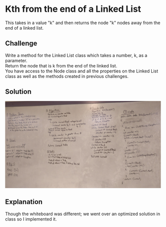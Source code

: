 ﻿# Kth from the end of a Linked List
This takes in a value "k" and then returns the node "k" nodes away from the end of a linked list.

## Challenge
Write a method for the Linked List class which takes a number, k, as a parameter.  
Return the node that is k from the end of the linked list.  
You have access to the Node class and all the properties on the Linked List class as well as the methods created in previous challenges. ​ 

## Solution
![Finding the Kth value from the end](../../assets/ll_kth_from_end.jpg)  

## Explanation
Though the whiteboard was different; we went over an optimized solution in class so I implemented it.
